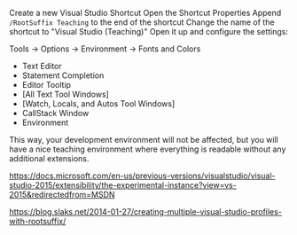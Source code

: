 Create a new Visual Studio Shortcut
Open the Shortcut Properties
Append ` /RootSuffix Teaching` to the end of the shortcut
Change the name of the shortcut to "Visual Studio (Teaching)"
Open it up and configure the settings:

Tools -> Options -> Environment -> Fonts and Colors
- Text Editor
- Statement Completion
- Editor Tooltip
- [All Text Tool Windows]
- [Watch, Locals, and Autos Tool Windows]
- CallStack Window
- Environment

This way, your development environment will not be affected, but you will have a nice teaching environment where everything is readable without any additional extensions.

https://docs.microsoft.com/en-us/previous-versions/visualstudio/visual-studio-2015/extensibility/the-experimental-instance?view=vs-2015&redirectedfrom=MSDN

https://blog.slaks.net/2014-01-27/creating-multiple-visual-studio-profiles-with-rootsuffix/